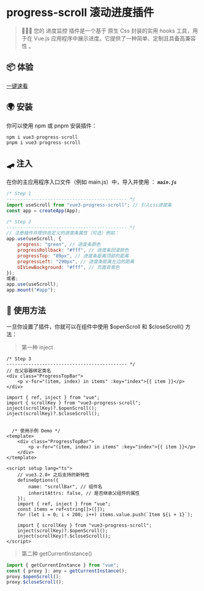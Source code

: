 # progress-scroll 滚动进度插件

> 🤖🎉🎉 您的 进度监控 插件是一个基于 原生 Css 封装的实用 hooks 工具，用于在 Vue.js 应用程序中展示进度。它提供了一种简单、定制且具备高兼容性 。

## 📦 体验

[一键速看](https://huozaifenlangli.github.io/Vue3-template/#/scroll)

## 🌍 安装

你可以使用 npm 或 pnpm 安装插件：

```javascript
npm i vue3-progress-scroll
pnpm i vue3-progress-scroll
```

## 🛹 注入

在你的主应用程序入口文件（例如 main.js）中，导入并使用 ：
**_`main.js`_**

```javascript
/* Step 1
-------------------------------------------- */
import useScroll from "vue3-progress-scroll"; // 引入css进度条
const app = createApp(App);

/* Step 2 
-------------------------------------------- */
// 注册插件并提供自定义的进度条属性（可选）例如：
app.use(useScroll, {
	progress: "green", // 进度条颜色
	progressRollback: "#fff", // 进度条回滚颜色
	progressTop: "89px", // 进度条距离顶部的距离
	progressLeft: "290px", // 进度条距离左边的距离
	UIViewBackground: "#fff", // 页面背景色
});
或者;
app.use(useScroll);
app.mount("#app");
```

## 🤖 使用方法

一旦你设置了插件，你就可以在组件中使用 $openScroll 和 $closeScroll() 方法：

> 第一种 inject

```js{4,7-9}
/* Step 3
-------------------------------------------- */
// 在父容器绑定类名
<div class="ProgressTopBar">
    <p v-for="(item, index) in items" :key="index">{{ item }}</p>
</div>

import { ref, inject } from "vue";
import { scrollKey } from "vue3-progress-scroll";
inject(scrollKey)?.$openScroll();
inject(scrollKey)?.$closeScroll();
```

```javascript{4,19-21}

  /* 使用示例 Demo */
<template>
	<div class="ProgressTopBar">
		<p v-for="(item, index) in items" :key="index">{{ item }}</p>
	</div>
</template>

<script setup lang="ts">
	// vue3.2.0+ 之后支持的新特性
	defineOptions({
		name: "scrollBar", // 组件名
		inheritAttrs: false, // 是否继承父组件的属性
	});
	import { ref, inject } from "vue";
	const items = ref<string[]>([]);
	for (let i = 0; i < 200; i++) items.value.push(`Item ${i + 1}`);

	import { scrollKey } from "vue3-progress-scroll";
	inject(scrollKey)?.$openScroll();
	inject(scrollKey)?.$closeScroll();
</script>

```

> 第二种 getCurrentInstance()

```javascript
import { getCurrentInstance } from "vue";
const { proxy }: any = getCurrentInstance();
proxy.$openScroll();
proxy.$closeScroll();
```
